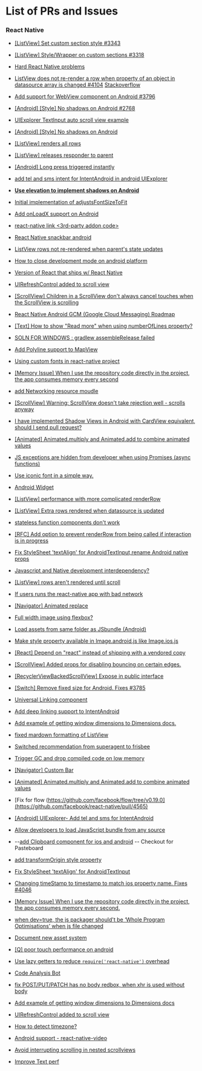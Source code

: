 # List of PRs and Issues

### React Native

- [[ListView] Set custom section style #3343](https://github.com/facebook/react-native/pull/3343)

- [[ListView] Style/Wrapper on custom sections #3318](https://github.com/facebook/react-native/issues/3318)

- [Hard React Native problems](https://github.com/brentvatne/hard-react-native-problems)

- [ListView does not re-render a row when property of an object in datasource array is changed #4104](https://github.com/facebook/react-native/issues/4104)
[Stackoverflow](http://stackoverflow.com/questions/33663461/react-native-listview-row-not-re-rendering-after-state-change/33663737#33663737)

- [Add support for WebView component on Android #3796](https://github.com/facebook/react-native/issues/3796)

- [[Android] [Style] No shadows on Android #2768](https://github.com/facebook/react-native/issues/2768)

- [UIExplorer TextInput auto scroll view example](https://github.com/facebook/react-native/issues/3309)

- [[Android] [Style] No shadows on Android ](https://github.com/facebook/react-native/issues/2768#issuecomment-157391712)

- [[ListView] renders all rows](https://github.com/facebook/react-native/issues/499)

- [[ListView] releases responder to parent](https://github.com/facebook/react-native/issues/1847)

- [[Android] Long press triggered instantly](https://github.com/facebook/react-native/issues/4088)

- [add tel and sms intent for IntentAndroid in android UIExplorer](https://github.com/facebook/react-native/pull/4250)

- **[Use elevation to implement shadows on Android](https://github.com/facebook/react-native/pull/4180)**

- [Initial implementation of adjustsFontSizeToFit](https://github.com/facebook/react-native/pull/4026)

- [Add onLoadX support on Android](https://github.com/facebook/react-native/pull/3791)

- [react-native link <3rd-party addon code>](https://github.com/facebook/react-native/commit/4e5a2bc0791a77ac67c2b564a220278bea889fcf)


- [React Native snackbar android](https://github.com/luggg/react-native-android-snackbar)

- [ListView rows not re-rendered when parent's state updates](https://github.com/facebook/react-native/issues/4255)

- [How to close development mode on android platform](https://github.com/facebook/react-native/issues/4217)

- [Version of React that ships w/ React Native](https://discuss.reactjs.org/t/version-of-react-that-ships-w-react-native/2362)

- [UIRefreshControl added to scroll view](https://github.com/facebook/react-native/commit/2faf8632d350c1ecb85f20d99eabf8d48202fc82)

- [[ScrollView] Children in a ScrollView don't always cancel touches when the ScrollView is scrolling](https://github.com/facebook/react-native/issues/3452)

- [React Native Android GCM (Google Cloud Messaging) Roadmap](https://github.com/facebook/react-native/issues/3423)

- [[Text] How to show "Read more" when using numberOfLines property?](https://github.com/facebook/react-native/issues/2496)

- [SOLN FOR WINDOWS : gradlew assembleRelease failed](https://github.com/facebook/react-native/issues/4266)

- [Add Polyline support to MapView](https://github.com/facebook/react-native/pull/4153)

- [Using custom fonts in react-native project](https://github.com/facebook/react-native/issues/1167)

- [[Memory Issue] When I use the repository code directly in the project, the app consumes memory every second](https://github.com/facebook/react-native/issues/3953)

- [add Networking resource moudle](https://github.com/facebook/react-native/pull/4420)

- [[ScrollView] Warning: ScrollView doesn't take rejection well - scrolls anyway](https://github.com/facebook/react-native/issues/1501)

- [I have implemented Shadow Views in Android with CardView equivalent, should I send pull request?](https://github.com/facebook/react-native/issues/4406)

- [[Animated] Animated.multiply and Animated.add to combine animated values](https://github.com/facebook/react-native/pull/4395)

- [JS exceptions are hidden from developer when using Promises (async functions)](https://github.com/facebook/react-native/issues/4045)

- [Use iconic font in a simple way.](https://github.com/sospartan/react-native-iconic-font)

- [Android Widget](https://github.com/facebook/react-native/issues/4377)

- [[ListView] performance with more complicated renderRow](https://github.com/facebook/react-native/issues/567)

- [[ListView] Extra rows rendered when datasource is updated](https://github.com/facebook/react-native/issues/3156)

- [stateless function components don't work](https://github.com/facebook/react-native/issues/4023)

- [[RFC] Add option to prevent renderRow from being called if interaction is in progress](https://github.com/facebook/react-native/issues/2990)

- [Fix StyleSheet 'textAlign' for AndroidTextInput,rename Android native props](https://github.com/facebook/react-native/pull/4364)

- [Javascript and Native development interdependency?](https://github.com/facebook/react-native/issues/4452)

- [[ListView] rows aren't rendered until scroll](https://github.com/facebook/react-native/issues/1831)

- [If users runs the react-native app with bad network](https://github.com/facebook/react-native/issues/4486)

- [[Navigator] Animated replace](https://github.com/facebook/react-native/issues/1981)

- [Full width image using flexbox?](https://github.com/facebook/react-native/issues/950)

- [Load assets from same folder as JSbundle (Android)](https://github.com/facebook/react-native/pull/4527)

- [Make style property available in Image.android.js like Image.ios.js](https://github.com/facebook/react-native/pull/4618)

- [[React] Depend on "react" instead of shipping with a vendored copy](https://github.com/facebook/react-native/issues/2985)

- [[ScrollView] Added props for disabling bouncing on certain edges.](https://github.com/facebook/react-native/pull/4607)

- [[RecyclerViewBackedScrollView] Expose in public interface](https://github.com/facebook/react-native/pull/4514)

- [[Switch] Remove fixed size for Android. Fixes #3785](https://github.com/facebook/react-native/pull/4298)

- [Universal Linking component](https://github.com/facebook/react-native/pull/4546)

- [Add deep linking support to IntentAndroid](https://github.com/facebook/react-native/pull/4320)

- [Add example of getting window dimensions to Dimensions docs.](https://github.com/facebook/react-native/pull/4211)

- [fixed mardown formatting of ListView](https://github.com/facebook/react-native/pull/4532)

- [Switched recommendation from superagent to frisbee](https://github.com/facebook/react-native/pull/4522)

- [Trigger GC and drop compiled code on low memory](https://github.com/facebook/react-native/commit/510d50fc17157f186a593c2c02b3fcf610889c77)

- [[Navigator] Custom Bar](https://github.com/facebook/react-native/issues/4334)

- [[Animated] Animated.multiply and Animated.add to combine animated values](https://github.com/facebook/react-native/pull/4395)

- [Fix for flow (https://github.com/facebook/flow/tree/v0.19.0](https://github.com/facebook/react-native/pull/4565)

- [[Android] UIExplorer- Add tel and sms for IntentAndroid](https://github.com/facebook/react-native/pull/4250)

- [Allow developers to load JavaScript bundle from any source](https://github.com/facebook/react-native/commit/3a743ef228a14e07c77c5488b080413643ec9c4b)

- --[add Clipboard component for ios and android](https://github.com/facebook/react-native/pull/4384) -- Checkout for Pasteboard

- [add transformOrigin style property](https://github.com/facebook/react-native/pull/2106)

- [Fix StyleSheet 'textAlign' for AndroidTextInput](https://github.com/facebook/react-native/pull/4481)

- [Changing timeStamp to timestamp to match ios property name. Fixes #4046](https://github.com/facebook/react-native/pull/4627)

- [[Memory Issue] When I use the repository code directly in the project, the app consumes memory every second.](https://github.com/facebook/react-native/issues/3953)

- [when dev=true, the js packager should't be ‘Whole Program Optimisations’ when js file changed](https://github.com/facebook/react-native/issues/4672)

- [Document new asset system](https://github.com/facebook/react-native/pull/3545)

- [[Q] poor touch performance on android](https://github.com/facebook/react-native/issues/4666)

- [Use lazy getters to reduce `require('react-native')` overhead](https://github.com/facebook/react-native/commit/f9b744d50137de25357994fe2e829f98104e2242)

- [Code Analysis Bot](https://github.com/facebook/react-native/pull/4687)

- [fix POST/PUT/PATCH has no body redbox, when xhr is used without body](https://github.com/facebook/react-native/pull/4518)

- [Add example of getting window dimensions to Dimensions docs](https://github.com/facebook/react-native/pull/4211)

- [UIRefreshControl added to scroll view](https://github.com/facebook/react-native/pull/4205)

- [How to detect timezone?](https://github.com/facebook/react-native/issues/4691)

- [Android support - react-native-video](https://github.com/brentvatne/react-native-video/pull/103)

- [Avoid interrupting scrolling in nested scrollviews](https://github.com/facebook/react-native/commit/67bf0f1a70aa6efc667a6fe4499ae7c2212332ff)

- [Improve Text perf](https://github.com/facebook/react-native/commit/4ce03582a0013e60417dedbf2f760d00e687e540)